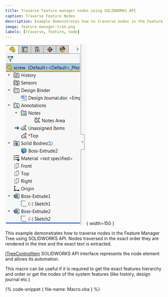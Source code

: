 ```yaml
---
title: Traverse feature manager nodes using SOLIDWORKS API
caption: Traverse Feature Nodes
description: Example demonstrates how to traverse nodes in the Feature Manager Tree using SOLIDWORKS API
image: feature-manager-tree.png
labels: [traverse, feature, node]
---
```

![Feature Manager Tree](feature-manager-tree.png){ width=150 }

This example demonstrates how to traverse nodes in the Feature Manager Tree using SOLIDWORKS API. Nodes traversed in the exact order they are rendered in the tree and the exact text is extracted.

[ITreeControlItem](http://help.solidworks.com/2018/english/api/sldworksapi/solidworks.interop.sldworks~solidworks.interop.sldworks.itreecontrolitem.html) SOLIDWORKS API interface represents the node element and allows its automation.

This macro can be useful if it is required to get the exact features hierarchy and order or get the nodes of the system features (like history, design journal etc.)

{% code-snippet { file-name: Macro.vba } %}
